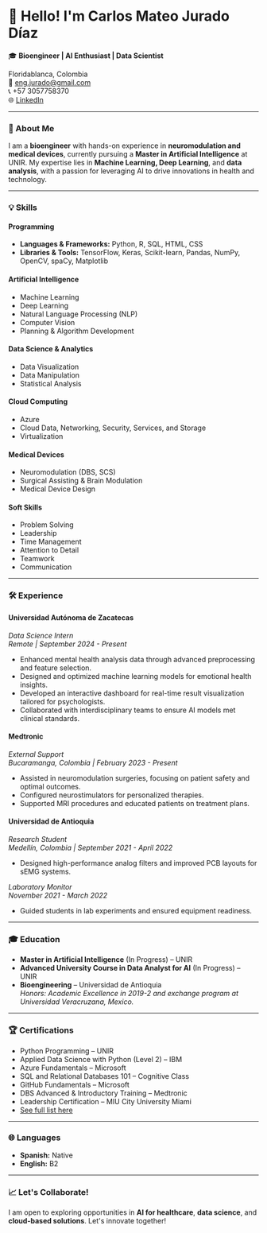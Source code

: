 # 👋 Hello! I'm Carlos Mateo Jurado Díaz

🎓 **Bioengineer | AI Enthusiast | Data Scientist**

Floridablanca, Colombia  
📧 eng.jurado@gmail.com  
📞 +57 3057758370  
🌐 [LinkedIn](https://linkedin.com/in/engjurado)

---

### 🚀 About Me

I am a **bioengineer** with hands-on experience in **neuromodulation and medical devices**, currently pursuing a **Master in Artificial Intelligence** at UNIR. My expertise lies in **Machine Learning, Deep Learning**, and **data analysis**, with a passion for leveraging AI to drive innovations in health and technology.

---

### 💡 Skills

#### Programming
- **Languages & Frameworks:** Python, R, SQL, HTML, CSS  
- **Libraries & Tools:** TensorFlow, Keras, Scikit-learn, Pandas, NumPy, OpenCV, spaCy, Matplotlib

#### Artificial Intelligence
- Machine Learning  
- Deep Learning  
- Natural Language Processing (NLP)  
- Computer Vision  
- Planning & Algorithm Development

#### Data Science & Analytics
- Data Visualization  
- Data Manipulation  
- Statistical Analysis

#### Cloud Computing
- Azure  
- Cloud Data, Networking, Security, Services, and Storage  
- Virtualization

#### Medical Devices
- Neuromodulation (DBS, SCS)  
- Surgical Assisting & Brain Modulation  
- Medical Device Design  

#### Soft Skills
- Problem Solving
- Leadership
- Time Management  
- Attention to Detail
- Teamwork
- Communication  

---

### 🛠️ Experience

#### **Universidad Autónoma de Zacatecas**  
_Data Science Intern_  
_Remote | September 2024 - Present_  
- Enhanced mental health analysis data through advanced preprocessing and feature selection.  
- Designed and optimized machine learning models for emotional health insights.  
- Developed an interactive dashboard for real-time result visualization tailored for psychologists.  
- Collaborated with interdisciplinary teams to ensure AI models met clinical standards.

#### **Medtronic**  
_External Support_  
_Bucaramanga, Colombia | February 2023 - Present_  
- Assisted in neuromodulation surgeries, focusing on patient safety and optimal outcomes.  
- Configured neurostimulators for personalized therapies.  
- Supported MRI procedures and educated patients on treatment plans.

#### **Universidad de Antioquia**  
_Research Student_  
_Medellín, Colombia | September 2021 - April 2022_  
- Designed high-performance analog filters and improved PCB layouts for sEMG systems.  

_Laboratory Monitor_  
_November 2021 - March 2022_  
- Guided students in lab experiments and ensured equipment readiness.

---

### 🎓 Education

- **Master in Artificial Intelligence** (In Progress) – UNIR  
- **Advanced University Course in Data Analyst for AI** (In Progress) – UNIR  
- **Bioengineering** – Universidad de Antioquia  
  _Honors: Academic Excellence in 2019-2 and exchange program at Universidad Veracruzana, Mexico._

---

### 🏆 Certifications

- Python Programming – UNIR  
- Applied Data Science with Python (Level 2) – IBM  
- Azure Fundamentals – Microsoft  
- SQL and Relational Databases 101 – Cognitive Class  
- GitHub Fundamentals – Microsoft  
- DBS Advanced & Introductory Training – Medtronic  
- Leadership Certification – MIU City University Miami  
- [See full list here](#)

---

### 🌐 Languages

- **Spanish:** Native  
- **English:** B2

---

### 📈 Let's Collaborate!

I am open to exploring opportunities in **AI for healthcare**, **data science**, and **cloud-based solutions**. Let's innovate together!
